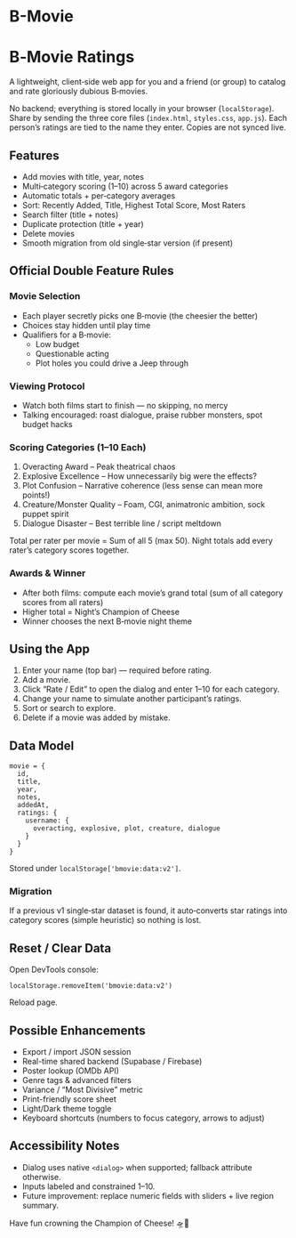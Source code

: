 # B-Movie

# B‑Movie Ratings

A lightweight, client‑side web app for you and a friend (or group) to catalog and rate gloriously dubious B‑movies.

No backend; everything is stored locally in your browser (`localStorage`). Share by sending the three core files (`index.html`, `styles.css`, `app.js`). Each person’s ratings are tied to the name they enter. Copies are not synced live.

## Features
- Add movies with title, year, notes
- Multi‑category scoring (1–10) across 5 award categories
- Automatic totals + per‑category averages
- Sort: Recently Added, Title, Highest Total Score, Most Raters
- Search filter (title + notes)
- Duplicate protection (title + year)
- Delete movies
- Smooth migration from old single‑star version (if present)

## Official Double Feature Rules
### Movie Selection
- Each player secretly picks one B‑movie (the cheesier the better)
- Choices stay hidden until play time
- Qualifiers for a B‑movie:
  - Low budget
  - Questionable acting
  - Plot holes you could drive a Jeep through

### Viewing Protocol
- Watch both films start to finish — no skipping, no mercy
- Talking encouraged: roast dialogue, praise rubber monsters, spot budget hacks

### Scoring Categories (1–10 Each)
1. Overacting Award – Peak theatrical chaos
2. Explosive Excellence – How unnecessarily big were the effects?
3. Plot Confusion – Narrative coherence (less sense can mean more points!)
4. Creature/Monster Quality – Foam, CGI, animatronic ambition, sock puppet spirit
5. Dialogue Disaster – Best terrible line / script meltdown

Total per rater per movie = Sum of all 5 (max 50). Night totals add every rater’s category scores together.

### Awards & Winner
- After both films: compute each movie’s grand total (sum of all category scores from all raters)
- Higher total = Night’s Champion of Cheese
- Winner chooses the next B‑movie night theme

## Using the App
1. Enter your name (top bar) — required before rating.
2. Add a movie.
3. Click “Rate / Edit” to open the dialog and enter 1–10 for each category.
4. Change your name to simulate another participant’s ratings.
5. Sort or search to explore.
6. Delete if a movie was added by mistake.

## Data Model
```
movie = {
  id,
  title,
  year,
  notes,
  addedAt,
  ratings: {
    username: {
      overacting, explosive, plot, creature, dialogue
    }
  }
}
```
Stored under `localStorage['bmovie:data:v2']`.

### Migration
If a previous v1 single‑star dataset is found, it auto‑converts star ratings into category scores (simple heuristic) so nothing is lost.

## Reset / Clear Data
Open DevTools console:
```
localStorage.removeItem('bmovie:data:v2')
```
Reload page.

## Possible Enhancements
- Export / import JSON session
- Real-time shared backend (Supabase / Firebase)
- Poster lookup (OMDb API)
- Genre tags & advanced filters
- Variance / “Most Divisive” metric
- Print-friendly score sheet
- Light/Dark theme toggle
- Keyboard shortcuts (numbers to focus category, arrows to adjust)

## Accessibility Notes
- Dialog uses native `<dialog>` when supported; fallback attribute otherwise.
- Inputs labeled and constrained 1–10.
- Future improvement: replace numeric fields with sliders + live region summary.

Have fun crowning the Champion of Cheese! 🛸🧀